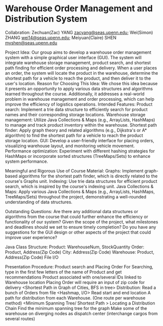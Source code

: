 # Warehouse Order Management and Distribution System
Collabration: 
Zechuan(Zac) YANG         zacyang@seas.upenn.edu; 
Wei(Simon) ZHANG          wei14@seas.upenn.edu;
Meiyuan(Claire) SHEN      myshen@seas.upenn.edu

Project Idea:
Our group aims to develop a warehouse order management system with a simple graphical user interface (GUI). The system will integrate warehouse storage management, product search, and shortest path finding for efficient order processing and delivery. When a user places an order, the system will locate the product in the warehouse, determine the shortest path for a vehicle to reach the product, and then deliver it to the user's location.
Reason for Choosing This Idea:
We chose this idea because it presents an opportunity to apply various data structures and algorithms learned throughout the course. Additionally, it addresses a real-world problem in warehouse management and order processing, which can help improve the efficiency of logistics operations.
Intended Features:
Product search: 
Implement a trie data structure to efficiently search for product names and their corresponding storage locations.
Warehouse storage management: 
Utilize Java Collections & Maps (e.g., ArrayLists, HashMaps) to manage and track product inventory within the warehouse.
Shortest path finder: 
Apply graph theory and related algorithms (e.g., Dijkstra's or A* algorithm) to find the shortest path for a vehicle to reach the product storage location.
GUI: 
Develop a user-friendly interface for placing orders, visualizing warehouse layout, and monitoring vehicle movement.
Performance optimization: 
Experiment with different hashing strategies for HashMaps or incorporate sorted structures (TreeMaps/Sets) to enhance system performance.

Meaningful and Rigorous Use of Course Material:
Graphs: 
Implement graph-based algorithms for the shortest path finder, which is directly related to the course's Graphs unit.
Indexing: 
Use trie data structures for efficient product search, which is inspired by the course's indexing unit.
Java Collections & Maps: 
Apply various Java Collections & Maps (e.g., ArrayLists, HashMaps, TreeMaps/Sets) throughout the project, demonstrating a well-rounded understanding of data structures.

Outstanding Questions:
Are there any additional data structures or algorithms from the course that could further enhance the efficiency or functionality of our system?
Given the scope of the project, what milestones and deadlines should we set to ensure timely completion?
Do you have any suggestions for the GUI design or other aspects of the project that could improve user experience?

Java Class Structure:
Product: WarehouseNum, StockQuantity
Order: Product, Address(Zip Code)
City: Address(Zip Code) 
Warehouse: Product, Address(Zip Code)
File I/O

Presentation Procedure:
Product search and Placing Order
For Searching, type in the first few letters of the name of Product and get recommendations <Tries>
Product associated with one/several IDs linked to Warehouse location <Hashmap>
Placing Order will require an input of zip code for delivery <Shortest Path in Graph of Cities, BFS in tree>
Distribution:
Read a bunch of Orders from file <Hashmap, I/O>
Read start and end location <HashMap with List of tuple>
A path for distribution from each Warehouse. (One route per warehouse method) <Minimum Spanning Tree/ Shortest Path >
Locating a Distribution Chain
Find the minimum spanning tree for the graph
Make some of the warehouse  on diverging nodes as dispatch center (interchange cargos from several routes)
